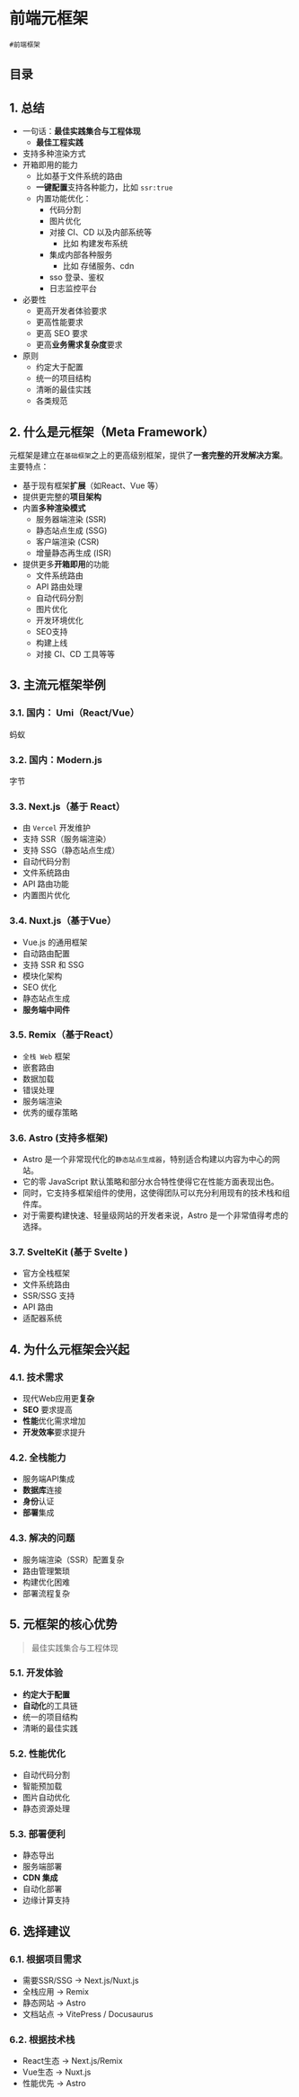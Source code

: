 
# 前端元框架

`#前端框架` 


## 目录
<!-- toc -->
 ## 1. 总结  

- 一句话：**最佳实践集合与工程体现**
	- **最佳工程实践**
- 支持多种渲染方式
- 开箱即用的能力
	- 比如基于文件系统的路由
	- **一键配置**支持各种能力，比如 `ssr:true`
	- 内置功能优化：
		- 代码分割
		- 图片优化
		- 对接 CI、CD 以及内部系统等
			- 比如 构建发布系统
		- 集成内部各种服务
			- 比如 存储服务、cdn
		- sso 登录、鉴权
		- 日志监控平台
- 必要性
	- 更高开发者体验要求
	- 更高性能要求
	- 更高 SEO 要求
	- 更高**业务需求复杂度**要求
- 原则
	- 约定大于配置
	- 统一的项目结构
	- 清晰的最佳实践
	- 各类规范

## 2. 什么是元框架（Meta Framework）

元框架是建立在`基础框架`之上的更高级别框架，提供了**一套完整的开发解决方案**。主要特点：
- 基于现有框架**扩展**（如React、Vue 等）
- 提供更完整的**项目架构**
- 内置**多种渲染模式**
	- 服务器端渲染 (SSR)
	- 静态站点生成 (SSG)
	- 客户端渲染 (CSR)
	- 增量静态再生成 (ISR)
- 提供更多**开箱即用**的功能
	- 文件系统路由
	- API 路由处理
	- 自动代码分割
	- 图片优化
	- 开发环境优化
	- SEO支持
	- 构建上线
	- 对接 CI、CD 工具等等

## 3. 主流元框架举例

### 3.1. 国内： Umi（React/Vue） 

蚂蚁

### 3.2. 国内：Modern.js

字节

### 3.3. Next.js（基于 React）

- 由 `Vercel` 开发维护
- 支持 SSR（服务端渲染）
- 支持 SSG（静态站点生成）
- 自动代码分割
- 文件系统路由
- API 路由功能
- 内置图片优化

### 3.4. Nuxt.js（基于Vue）

- Vue.js 的通用框架
- 自动路由配置
- 支持 SSR 和 SSG
- 模块化架构
- SEO 优化
- 静态站点生成
- **服务端中间件**

### 3.5. Remix（基于React）

- `全栈 Web` 框架
- 嵌套路由
- 数据加载
- 错误处理
- 服务端渲染
- 优秀的缓存策略

### 3.6. Astro (支持多框架)

- Astro 是一个非常现代化的`静态站点生成器`，特别适合构建以内容为中心的网站。
- 它的零 JavaScript 默认策略和部分水合特性使得它在性能方面表现出色。
- 同时，它支持多框架组件的使用，这使得团队可以充分利用现有的技术栈和组件库。
- 对于需要构建快速、轻量级网站的开发者来说，Astro 是一个非常值得考虑的选择。

### 3.7. SvelteKit (基于 Svelte )

- 官方全栈框架
- 文件系统路由
- SSR/SSG 支持
- API 路由
- 适配器系统

## 4. 为什么元框架会兴起

### 4.1. 技术需求

- 现代Web应用更**复杂**
- **SEO** 要求提高
- **性能**优化需求增加
- **开发效率**要求提升

### 4.2. 全栈能力

- 服务端API集成
- **数据库**连接
- **身份**认证
- **部署**集成

### 4.3. 解决的问题

- 服务端渲染（SSR）配置复杂
- 路由管理繁琐
- 构建优化困难
- 部署流程复杂

## 5. 元框架的核心优势

> 最佳实践集合与工程体现

### 5.1. 开发体验

- **约定大于配置**
- **自动化**的工具链
- 统一的项目结构
- 清晰的最佳实践

### 5.2. 性能优化

- 自动代码分割
- 智能预加载
- 图片自动优化
- 静态资源处理

### 5.3. 部署便利

- 静态导出
- 服务端部署
- **CDN 集成**
- 自动化部署
- 边缘计算支持

## 6. 选择建议

### 6.1. 根据项目需求

- 需要SSR/SSG → Next.js/Nuxt.js
- 全栈应用 → Remix
- 静态网站 → Astro
- 文档站点 → VitePress / Docusaurus

### 6.2. 根据技术栈

- React生态 → Next.js/Remix
- Vue生态 → Nuxt.js
- 性能优先 → Astro

